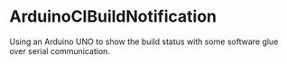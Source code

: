 ArduinoCIBuildNotification
==========================

Using an Arduino UNO to show the build status with some software glue over serial communication.
